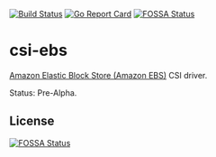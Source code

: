 [![Build Status](https://travis-ci.org/d-nishi/aws-ebs-csi-driver.svg?branch=master)](https://travis-ci.org/d-nishi/aws-ebs-csi-driver)
[![Go Report Card](https://goreportcard.com/badge/github.com/d-nishi/aws-ebs-csi-driver)](https://goreportcard.com/report/github.com/d-nishi/aws-ebs-csi-driver)
[![FOSSA Status](https://app.fossa.io/api/projects/git%2Bgithub.com%2Fd-nishi%2Faws-ebs-csi-driver.svg?type=shield)](https://app.fossa.io/projects/git%2Bgithub.com%2Fd-nishi%2Faws-ebs-csi-driver?ref=badge_shield)
# csi-ebs

[Amazon Elastic Block Store (Amazon EBS)](https://aws.amazon.com/ebs/) CSI driver.

Status: Pre-Alpha.


## License
[![FOSSA Status](https://app.fossa.io/api/projects/git%2Bgithub.com%2Fd-nishi%2Faws-ebs-csi-driver.svg?type=large)](https://app.fossa.io/projects/git%2Bgithub.com%2Fd-nishi%2Faws-ebs-csi-driver?ref=badge_large)
